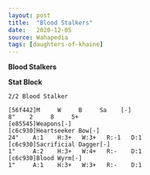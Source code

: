 ```yaml
---
layout: post
title:  "Blood Stalkers"
date:   2020-12-05
source: Wahapedia
tags: [daughters-of-khaine]
---
```


**Blood Stalkers**

**Stat Block**
```
2/2 Blood Stalker
```

```
[56f442]M     W     B     Sa    [-]
8"    2     8     5+    
[e85545]Weapons[-]
[c6c930]Heartseeker Bow[-]
24"    A:1    H:3+   W:3+   R:-1   D:1   
[c6c930]Sacrificial Dagger[-]
1"     A:2    H:3+   W:4+   R:-    D:1   
[c6c930]Blood Wyrm[-]
1"     A:1    H:3+   W:3+   R:-    D:1   
```


